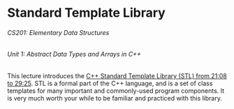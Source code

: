 # Standard Template Library

###### CS201: Elementary Data Structures
###### Unit 1: Abstract Data Types and Arrays in C++

This lecture introduces the [C++ Standard Template Library (STL) from 21:08 to 29:25](https://www.youtube.com/watch?v=x7pMi7-wro8). STL is a formal part of the C++ language, and is a set of class templates for many important and commonly-used program components. It is very much worth your while to be familiar and practiced with this library.
